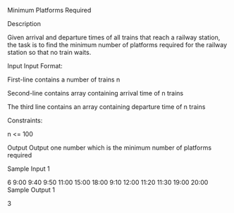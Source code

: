 Minimum Platforms Required

Description

Given arrival and departure times of all trains that reach a railway station, the task is to find the minimum number of platforms required for the railway station so that no train waits.


Input
Input Format:

First-line contains a number of trains n

Second-line contains array containing arrival time of n trains

The third line contains an array containing departure time of n trains

Constraints:

n <= 100


Output
Output one number which is the minimum number of platforms required


Sample Input 1 

6
9:00 9:40 9:50 11:00 15:00 18:00
9:10 12:00 11:20 11:30 19:00 20:00
Sample Output 1

3